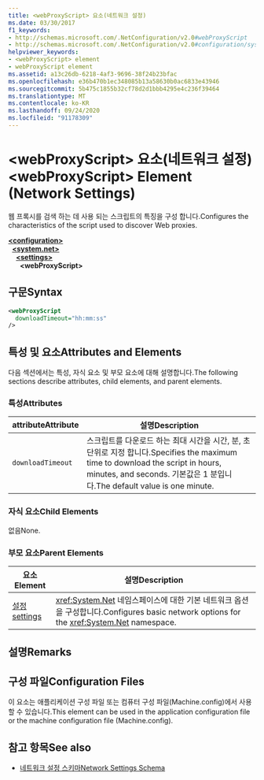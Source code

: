 ```yaml
---
title: <webProxyScript> 요소(네트워크 설정)
ms.date: 03/30/2017
f1_keywords:
- http://schemas.microsoft.com/.NetConfiguration/v2.0#webProxyScript
- http://schemas.microsoft.com/.NetConfiguration/v2.0#configuration/system.net/settings/webProxyScript
helpviewer_keywords:
- <webProxyScript> element
- webProxyScript element
ms.assetid: a13c26db-6218-4af3-9696-38f24b23bfac
ms.openlocfilehash: e36b470b1ec348085b13a58630b0ac6833e43946
ms.sourcegitcommit: 5b475c1855b32cf78d2d1bbb4295e4c236f39464
ms.translationtype: MT
ms.contentlocale: ko-KR
ms.lasthandoff: 09/24/2020
ms.locfileid: "91178309"
---
```

# <a name="webproxyscript-element-network-settings"></a><span data-ttu-id="de3e3-102">\<webProxyScript> 요소(네트워크 설정)</span><span class="sxs-lookup"><span data-stu-id="de3e3-102">\<webProxyScript> Element (Network Settings)</span></span>

<span data-ttu-id="de3e3-103">웹 프록시를 검색 하는 데 사용 되는 스크립트의 특징을 구성 합니다.</span><span class="sxs-lookup"><span data-stu-id="de3e3-103">Configures the characteristics of the script used to discover Web proxies.</span></span>  

[**\<configuration>**](../configuration-element.md)\
&nbsp;&nbsp;[**\<system.net>**](system-net-element-network-settings.md)\
&nbsp;&nbsp;&nbsp;&nbsp;[**\<settings>**](settings-element-network-settings.md)\
&nbsp;&nbsp;&nbsp;&nbsp;&nbsp;&nbsp;**\<webProxyScript>**

## <a name="syntax"></a><span data-ttu-id="de3e3-104">구문</span><span class="sxs-lookup"><span data-stu-id="de3e3-104">Syntax</span></span>  
  
```xml  
<webProxyScript  
  downloadTimeout="hh:mm:ss"  
/>  
```  
  
## <a name="attributes-and-elements"></a><span data-ttu-id="de3e3-105">특성 및 요소</span><span class="sxs-lookup"><span data-stu-id="de3e3-105">Attributes and Elements</span></span>  

 <span data-ttu-id="de3e3-106">다음 섹션에서는 특성, 자식 요소 및 부모 요소에 대해 설명합니다.</span><span class="sxs-lookup"><span data-stu-id="de3e3-106">The following sections describe attributes, child elements, and parent elements.</span></span>  
  
### <a name="attributes"></a><span data-ttu-id="de3e3-107">특성</span><span class="sxs-lookup"><span data-stu-id="de3e3-107">Attributes</span></span>  
  
|<span data-ttu-id="de3e3-108">attribute</span><span class="sxs-lookup"><span data-stu-id="de3e3-108">Attribute</span></span>|<span data-ttu-id="de3e3-109">설명</span><span class="sxs-lookup"><span data-stu-id="de3e3-109">Description</span></span>|  
|---------------|-----------------|  
|`downloadTimeout`|<span data-ttu-id="de3e3-110">스크립트를 다운로드 하는 최대 시간을 시간, 분, 초 단위로 지정 합니다.</span><span class="sxs-lookup"><span data-stu-id="de3e3-110">Specifies the maximum time to download the script in hours, minutes, and seconds.</span></span> <span data-ttu-id="de3e3-111">기본값은 1 분입니다.</span><span class="sxs-lookup"><span data-stu-id="de3e3-111">The default value is one minute.</span></span>|  
  
### <a name="child-elements"></a><span data-ttu-id="de3e3-112">자식 요소</span><span class="sxs-lookup"><span data-stu-id="de3e3-112">Child Elements</span></span>  

 <span data-ttu-id="de3e3-113">없음</span><span class="sxs-lookup"><span data-stu-id="de3e3-113">None.</span></span>  
  
### <a name="parent-elements"></a><span data-ttu-id="de3e3-114">부모 요소</span><span class="sxs-lookup"><span data-stu-id="de3e3-114">Parent Elements</span></span>  
  
|<span data-ttu-id="de3e3-115">요소</span><span class="sxs-lookup"><span data-stu-id="de3e3-115">Element</span></span>|<span data-ttu-id="de3e3-116">설명</span><span class="sxs-lookup"><span data-stu-id="de3e3-116">Description</span></span>|  
|-------------|-----------------|  
|[<span data-ttu-id="de3e3-117">설정</span><span class="sxs-lookup"><span data-stu-id="de3e3-117">settings</span></span>](settings-element-network-settings.md)|<span data-ttu-id="de3e3-118"><xref:System.Net> 네임스페이스에 대한 기본 네트워크 옵션을 구성합니다.</span><span class="sxs-lookup"><span data-stu-id="de3e3-118">Configures basic network options for the <xref:System.Net> namespace.</span></span>|  
  
## <a name="remarks"></a><span data-ttu-id="de3e3-119">설명</span><span class="sxs-lookup"><span data-stu-id="de3e3-119">Remarks</span></span>  
  
## <a name="configuration-files"></a><span data-ttu-id="de3e3-120">구성 파일</span><span class="sxs-lookup"><span data-stu-id="de3e3-120">Configuration Files</span></span>  

 <span data-ttu-id="de3e3-121">이 요소는 애플리케이션 구성 파일 또는 컴퓨터 구성 파일(Machine.config)에서 사용할 수 있습니다.</span><span class="sxs-lookup"><span data-stu-id="de3e3-121">This element can be used in the application configuration file or the machine configuration file (Machine.config).</span></span>  
  
## <a name="see-also"></a><span data-ttu-id="de3e3-122">참고 항목</span><span class="sxs-lookup"><span data-stu-id="de3e3-122">See also</span></span>

- [<span data-ttu-id="de3e3-123">네트워크 설정 스키마</span><span class="sxs-lookup"><span data-stu-id="de3e3-123">Network Settings Schema</span></span>](index.md)
